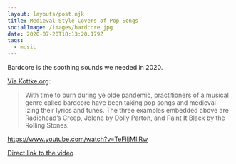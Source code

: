 ```yaml
---
layout: layouts/post.njk
title: Medieval-Style Covers of Pop Songs
socialImage: /images/bardcore.jpg
date: 2020-07-20T18:13:20.179Z
tags:
  - music
---
```

Bardcore is the soothing sounds we needed in 2020.

[Via Kottke.org](https://kottke.org/20/07/bardcore-medieval-style-covers-of-pop-songs):

> With time to burn during ye olde pandemic, practitioners of a musical genre called bardcore have been taking pop songs and medieval-izing their lyrics and tunes. The three examples embedded above are Radiohead’s Creep, Jolene by Dolly Parton, and Paint It Black by the Rolling Stones.

https://www.youtube.com/watch?v=TeFiIjMIlRw

[Direct link to the video](https://www.youtube.com/watch?v=TeFiIjMIlRw)